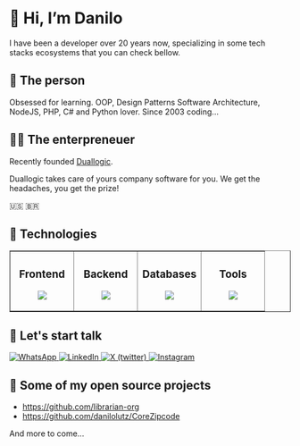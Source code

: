 # 👋 Hi, I’m Danilo

I have been a developer over 20 years now, specializing in some tech stacks ecosystems that you can check bellow.

## 🧑 The person

Obsessed for learning. OOP, Design Patterns Software Architecture, NodeJS, PHP, C# and Python lover.
Since 2003 coding...

## 🧑‍💻 The enterpreneuer

Recently founded [Duallogic](https://duallogic.net).

Duallogic takes care of yours company software for you. We get the headaches, you get the prize!

🇺🇸 🇧🇷

## 🤖 Technologies

<table align="center" border="1" width="100%"><tr><td valign="top" width="25%">

### <div align="center"> Frontend </div>

<p align="center">
<img src="https://skillicons.dev/icons?i=ts,react,nextjs,redux,tailwind,flutter&theme=dark&perline=3" />
</p>

</td><td valign="top" width="25%">

### <div align="center"> Backend </div>

<p align="center">
<img src="https://skillicons.dev/icons?i=nodejs,express,nestjs,prisma,jest,dart,php,python,dotnet&theme=dark&perline=3" />
</p>

</td><td valign="top" width="25%">

### <div align="center"> Databases </div>

<p align="center">
<img src="https://skillicons.dev/icons?i=postgres,mongodb,redis,mysql&theme=dark&perline=3" />
</p>

</td><td valign="top" width="25%">

### <div align="center"> Tools </div>

<p align="center">
<img src="https://skillicons.dev/icons?i=aws,azure,rabbitmq,grafana,prometheus,docker,vscode,linux,windows&theme=dark&perline=3" />
</p>

</td></tr></table>

## 💬 Let's start talk

<a href="https://wa.link/fp0mw5" target="_blank">
 <img src="https://img.shields.io/badge/WhatsApp%20(Duallogic)-373737?style=for-the-badge&logo=WhatsApp" alt="WhatsApp" />
</a>
<a href="https://www.linkedin.com/in/danilolutz/" target="_blank">
 <img src="https://img.shields.io/badge/LinkedIn-373737?style=for-the-badge&logo=LinkedIn" alt=LinkedIn />
</a>
<a href="https://twitter.com/danilolutz" target="_blank">
<img src="https://img.shields.io/badge/X%20(twitter)-373737?style=for-the-badge&logo=X" alt="X (twitter)" />
</a>
<a href="https://www.instagram.com/danilolutz/" target="_blank">
 <img src="https://img.shields.io/badge/Instagram-373737?style=for-the-badge&logo=Instagram" alt="Instagram" />
</a>

## 🤞 Some of my open source projects

- <https://github.com/librarian-org>
- <https://github.com/danilolutz/CoreZipcode>

And more to come...
